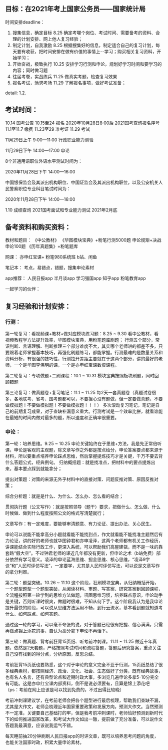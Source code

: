 ## 目标：在2021年考上国家公务员——国家统计局
时间安排deadline：
1. 搜集信息，确定目标 8.25
 确定考哪个岗位、考试时间、需要备考的资料、合理的计划安排、网上他人复习经验；
2. 制定计划，自我激励 8.25
 根据搜集好的信息，制定适合自己的复习计划，每天要有收获，把时间安排在做有价值的事情上--学习；购买相关复习资料，开始学习；
3. 开始奋战，极致执行 10.25
 安排学习行测和申论，规划好学习时间和要学习的内容；同时做习题 
4. 往届考卷，实战练兵 11.25
 做真实考题，检查复习效果
5. 报名考试，驰骋考场 11.29
 了解报名事项，做好考试准备；

detail:
1.2. 
## 考试时间：
  10.14 国考公告
  10.15至24 报名
  2020年10月28日8:00后 2021国考查询报名序号	
  11.1至11.7 缴费
  11.23至29 准考证
  11.29 考试

11月29日上午 9:00—11:00 行政职业能力测验

11月29日下午 14:00—17:00 申论

8个非通用语职位外语水平测试时间为：

2020年11月28日下午 14:00—16:00

中国银保监会及其派出机构职位、中国证监会及其派出机构职位，以及公安机关人民警察职位专业科目笔试时间为：

2020年11月28日下午 14:00—16:00

  1.10 成绩查询
  2021国考面试和专业能力测试	2021年2月底

## 备考资料和购买资料：
教材和题目：
《中公教材》
《华图模块宝典》+粉笔行测5000题
申论规矩+决战申论100题
《历年真题集》+粉笔题库

网课：
亦申红宝课+
粉笔980系统班
b站、闲鱼

笔记本：
考点，易错点，错题，搜集申论素材

app推荐：
人民日报app
半月谈app
学习强国app
知乎app
粉笔教育app

一起学习的伙伴：


## 复习经验和计划安排：

### 行测：

第一轮复习：看视频课+教材+做对应模块练习题：8.25 ~ 9.30
  看中公教材，看视频教程学方法提升效率，华图模块宝典，用粉笔题库刷题；
  行测五个部分，常识判断、言语理解、判断推理三个部分难度不大，其实哪个老师讲的都差不多，只要跟着老师掌握基本技巧，再强化刷题练习，都能掌握。行测最难的是数量关系和资料分析，有很强的技巧性，行测拉开差距主要就在于这两个部分，讲的最好的老师，一个是华图李伟明的课，一个是亦申红宝课数资课程。

第二轮复习：专项做题+二刷课程：10.1 ~ 10.31
  模块宝典按照板块刷题，同时回顾错题


第三论复习：做真题卷+复习笔记：11.1 ~ 11.25
  每2天一套真题卷（真题试卷很多，各地联考、省考、国考题都可以，不要担心没有题做，但一定要做真题，不要做模拟题！不要做模拟题！不要做模拟题！！！）
  多次滚动复习笔记，笔记是自己的前期复习成果，对于查缺补漏意义重大。行测考试是一个效率比拼，就看谁能在最短的时间内做对最多的题，所以速度和正确率很重要。

### 申论：
第一轮：培养思维。9.25 ~ 10.25
  申论关键始终在于思维+方法，我是先正常倍听课，申论是客观的主观题，除文章写作之外都是按点给分，申论答案要点都来源于材料，所以要重点培养申论踩点思维，然后掌握提炼技巧才是关键，千万不要去背什么答题公式，经典例句。
归纳概括题：就是找准点，把材料中的要点提炼出来，基本要点踩到就能拿分；

提出对策题：对策的来源无外乎材料中的直接对策、问题反推对策、原因反推对策；

综合分析题：就是是什么、为什么、怎么办、怎么看的结合；

贯彻执行题（公文写作）：就是按照领导（题干）要求，把做什么、怎么做、什么时候做、做到什么程度按照公文的格式写清楚就行；

文章写作：有一定难度，要能够审清题意、有力论证、提出办法、关心民生。

申论可以说能不能拿高分小题就看能不能找到点，作文就看能不能找准主题然后有力论证，讲的好的老师也就华图钟君和亦申凌泽，这两个老师都有机关工作经历，讲课能结合实际行政工作，更深入系统，可以帮助我们高屋建瓴，而不是一味的靠套路“假大空”。不过钟君老师的课近几年都没有更新，但申论之术（b站免费）部分依然有学习意义。凌泽的申论蓝海思维、掘金思维、核心思维，“凌泽9字诀”和“人民时评仿写法”，一定要学，尤其是人民时评仿写法，可以说是文章写作的拿分利器。


第二轮：题型突破。10.26 ~ 11.10
  这个阶段，狂刷模块宝典，从归纳概括开始，一个题型题型一个题型突破，从阅读材料、审题、写答案、研究答案到回顾课程，全流程按照第一轮学到的思维方法做题，巩固思维习惯，培养踩点意识，申论动手是关键，否则听课时很爽，做题时很难，不知从何下手。这个阶段我认为是我申论提升最快的阶段，可以说从思维方法运用不畅，到行云流水，基本看到题就知道考什么、如何踩点、如何答题。

通过这一轮的学习，可以毫不夸张的说，对于答题已经很有把握、信心满满，只需再做点锦上添花的事，自认为高分拿下申论不再话下。


第三轮：做真题、背考前狂背15页纸、听考前冲刺课。11.11 ~ 11.25
  做近十年真题，依然是2天套题，严格按照考试时间和流程答题，答题后研究答案，重点关注自己没有找到的得分点，分析原因，反思总结。

考前狂背15页纸也要熟悉，这个对于申论的意义完全不亚于行测，15页纸总结了很多经典素材，都按照经济、政治、文化、社会、生态做好了分类，既有经典故事，也有名人名言，还有典型论点和近期时政大事，多浏览几遍申论多拿5-10分完全有可能。这是亦申红宝课内部资料，倒不是说必须要有，且算是锦上添花吧（ps：考前在网上应该是可以找到免费的，不过出得比较晚）

考前冲刺课建议学，在考前老师会把各个题型进行最后梳理，帮助我们查缺不漏，尤其是大作文，老师会梳理近年国家重要政策和发展方向，预测大作文。当然预测不一定准，关键要自己基础打的牢，但是我考前冲刺课时，老师恰好预测到新时代下的如何推进国家改革，和考试大作文如出一辙，提前做了充分准备，可以说作文答题我最满意，应该说我运气不错。

每天睡前抽20分钟刷刷人民日报app的时评文章，既可以培养思考问题的角度，也能关注国家时政，积累大量申论素材。






















